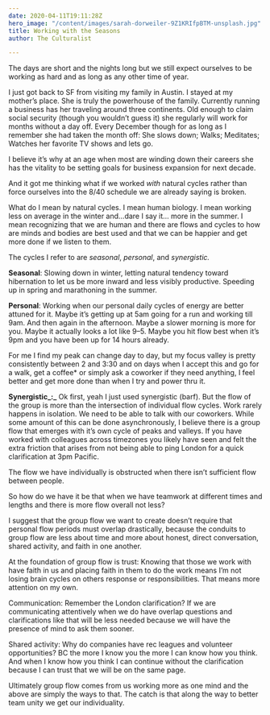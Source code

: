 ```yaml
---
date: 2020-04-11T19:11:28Z
hero_image: "/content/images/sarah-dorweiler-9Z1KRIfpBTM-unsplash.jpg"
title: Working with the Seasons
author: The Culturalist

---
```

The days are short and the nights long but we still expect ourselves to be working as hard and as long as any other time of year.

I just got back to SF from visiting my family in Austin. I stayed at my mother’s place. She is truly the powerhouse of the family. Currently running a business has her traveling around three continents. Old enough to claim social security (though you wouldn’t guess it) she regularly will work for months without a day off. Every December though for as long as I remember she had taken the month off: She slows down; Walks; Meditates; Watches her favorite TV shows and lets go.

I believe it’s why at an age when most are winding down their careers she has the vitality to be setting goals for business expansion for next decade.

And it got me thinking what if we worked _with_ natural cycles rather than force ourselves into the 8/40 schedule we are already saying is broken.

What do I mean by natural cycles. I mean human biology. I mean working less on average in the winter and…dare I say it… more in the summer. I mean recognizing that we are human and there are flows and cycles to how are minds and bodies are best used and that we can be happier and get more done if we listen to them.

The cycles I refer to are _seasonal_, _personal_, and _synergistic._

**Seasonal**: Slowing down in winter, letting natural tendency toward hibernation to let us be more inward and less visibly productive. Speeding up in spring and marathoning in the summer.

**Personal**: Working when our personal daily cycles of energy are better attuned for it. Maybe it’s getting up at 5am going for a run and working till 9am. And then again in the afternoon. Maybe a slower morning is more for you. Maybe it actually looks a lot like 9–5. Maybe you hit flow best when it’s 9pm and you have been up for 14 hours already.

For me I find my peak can change day to day, but my focus valley is pretty consistently between 2 and 3:30 and on days when I accept this and go for a walk, get a coffee* or simply ask a coworker if they need anything, I feel better and get more done than when I try and power thru it.

**Synergistic_:_** Ok first, yeah I just used synergistic (barf). But the flow of the group is more than the intersection of individual flow cycles. Work rarely happens in isolation. We need to be able to talk with our coworkers. While some amount of this can be done asynchronously, I believe there is a group flow that emerges with it’s own cycle of peaks and valleys. If you have worked with colleagues across timezones you likely have seen and felt the extra friction that arises from not being able to ping London for a quick clarification at 3pm Pacific.

The flow we have individually is obstructed when there isn’t sufficient flow between people.

So how do we have it be that when we have teamwork at different times and lengths and there is more flow overall not less?

I suggest that the group flow we want to create doesn’t require that personal flow periods must overlap drastically, because the conduits to group flow are less about time and more about honest, direct conversation, shared activity, and faith in one another.

At the foundation of group flow is trust: Knowing that those we work with have faith in us and placing faith in them to do the work means I’m not losing brain cycles on others response or responsibilities. That means more attention on my own.

Communication: Remember the London clarification? If we are communicating attentively when we do have overlap questions and clarifications like that will be less needed because we will have the presence of mind to ask them sooner.

Shared activity: Why do companies have rec leagues and volunteer opportunities? BC the more I know you the more I can know how you think. And when I know how you think I can continue without the clarification because I can trust that we will be on the same page.

Ultimately group flow comes from us working more as one mind and the above are simply the ways to that. The catch is that along the way to better team unity we get our individuality.